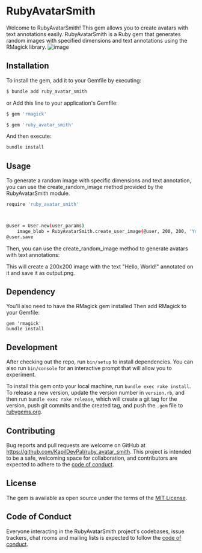 # RubyAvatarSmith

Welcome to RubyAvatarSmith! This gem allows you to create avatars with text annotations easily.
RubyAvatarSmith is a Ruby gem that generates random images with specified dimensions and text annotations using the RMagick library.
![image](https://github.com/KapilDevPal/ruby_avatar_smith/assets/23410773/c0dc6658-0485-46bb-8dd0-2efa9ecbbb1c)


## Installation

To install the gem, add it to your Gemfile by executing:

```bash
$ bundle add ruby_avatar_smith
```
or Add this line to your application's Gemfile:

```bash
$ gem 'rmagick'

$ gem 'ruby_avatar_smith'

```
And then execute:

```bash
bundle install
```
## Usage

To generate a random image with specific dimensions and text annotation, you can use the create_random_image method provided by the RubyAvatarSmith module.
```bash
require 'ruby_avatar_smith'



@user = User.new(user_params)
    image_blob = RubyAvatarSmith.create_user_image(@user, 200, 200, 'Your Text')
@user.save
```
Then, you can use the create_random_image method to generate avatars with text annotations:

This will create a 200x200 image with the text "Hello, World!" annotated on it and save it as output.png.

## Dependency
You'll also need to have the RMagick gem installed
Then add RMagick to your Gemfile:

```
gem 'rmagick'
bundle install

```

## Development

After checking out the repo, run `bin/setup` to install dependencies. You can also run `bin/console` for an interactive prompt that will allow you to experiment.

To install this gem onto your local machine, run `bundle exec rake install`. To release a new version, update the version number in `version.rb`, and then run `bundle exec rake release`, which will create a git tag for the version, push git commits and the created tag, and push the `.gem` file to [rubygems.org](https://rubygems.org).

## Contributing

Bug reports and pull requests are welcome on GitHub at https://github.com/KapilDevPal/ruby_avatar_smith. This project is intended to be a safe, welcoming space for collaboration, and contributors are expected to adhere to the [code of conduct](https://github.com/KapilDevPal/ruby_avatar_smith/blob/master/CODE_OF_CONDUCT.md).

## License

The gem is available as open source under the terms of the [MIT License](https://opensource.org/licenses/MIT).

## Code of Conduct

Everyone interacting in the RubyAvatarSmith project's codebases, issue trackers, chat rooms and mailing lists is expected to follow the [code of conduct](https://github.com/KapilDevPal/ruby_avatar_smith/blob/master/CODE_OF_CONDUCT.md).
